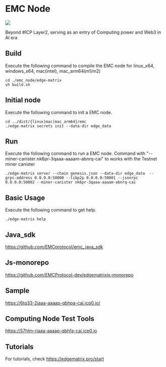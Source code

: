 # EMC Node

![](https://edgematrix.pro/_nuxt/logo.661b4f8c.png)

Beyond #ICP Layer2, serving as an entry of Computing power and Web3 in AI era

## Build
Execute the following command to compile the EMC node for linux_x64, windows_x64, mac(intel), mac_arm64(m1/m2)

```shell
cd ./emc_node/edge-matrix
sh build.sh
```

## Initial node
Execute the following command to init a EMC node.

```shell
cd ../dist/{linux|mac|mac_arm64}/emc
./edge-matrix secrets init --data-dir edge_data 
```
## Run
Execute the following command to run a EMC node.
Command with "--miner-canister nk6pr-3qaaa-aaaam-abnrq-cai" to works with the Testnet miner canister
```shell
./edge-matrix server --chain genesis.json --data-dir edge_data  --grpc-address 0.0.0.0:50000 --libp2p 0.0.0.0:50001 --jsonrpc 0.0.0.0:50002 --miner-canister nk6pr-3qaaa-aaaam-abnrq-cai 
```

## Basic Usage
Execute the following command to get help.
```shell
./edge-matrix help
```

## Java_sdk
https://github.com/EMCprotocol/emc_java_sdk

## Js-monorepo
https://github.com/EMCProtocol-dev/edgematrixjs-monorepo

## Sample
https://6tq33-2iaaa-aaaap-qbhpa-cai.icp0.io/

## Computing Node Test Tools
https://57hlm-riaaa-aaaap-qbhfa-cai.icp0.io

## Tutorials
For tutorials, check https://edgematrix.pro/start
